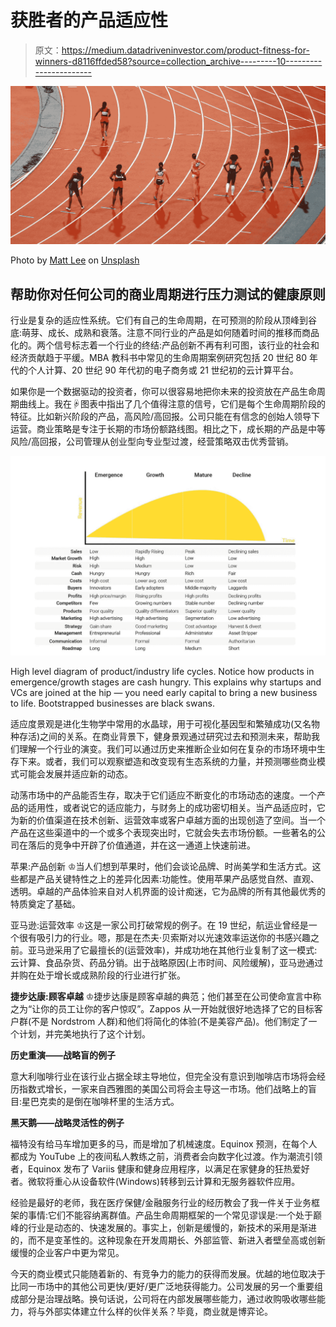 # 获胜者的产品适应性

> 原文：<https://medium.datadriveninvestor.com/product-fitness-for-winners-d8116ffded58?source=collection_archive---------10----------------------->

![](img/e203e219393aaa85a7d6fec1bbce5fe1.png)

Photo by [Matt Lee](https://unsplash.com/@mattlee?utm_source=medium&utm_medium=referral) on [Unsplash](https://unsplash.com?utm_source=medium&utm_medium=referral)

## 帮助你对任何公司的商业周期进行压力测试的健康原则

行业是复杂的适应性系统。它们有自己的生命周期，在可预测的阶段从顶峰到谷底:萌芽、成长、成熟和衰落。注意不同行业的产品是如何随着时间的推移而商品化的。两个信号标志着一个行业的终结:产品创新不再有利可图，该行业的社会和经济贡献趋于平缓。MBA 教科书中常见的生命周期案例研究包括 20 世纪 80 年代的个人计算、20 世纪 90 年代初的电子商务或 21 世纪初的云计算平台。

如果你是一个数据驱动的投资者，你可以很容易地把你未来的投资放在产品生命周期曲线上。我在☟图表中指出了几个值得注意的信号，它们是每个生命周期阶段的特征。比如新兴阶段的产品，高风险/高回报。公司只能在有信念的创始人领导下运营。商业策略是专注于长期的市场份额路线图。相比之下，成长期的产品是中等风险/高回报，公司管理从创业型向专业型过渡，经营策略双击优秀营销。

![](img/41432818e35b47e6ffdae484b6489a30.png)

High level diagram of product/industry life cycles. Notice how products in emergence/growth stages are cash hungry. This explains why startups and VCs are joined at the hip — you need early capital to bring a new business to life. Bootstrapped businesses are black swans.

适应度景观是进化生物学中常用的水晶球，用于可视化基因型和繁殖成功(又名物种存活)之间的关系。在商业背景下，健身景观通过研究过去和预测未来，帮助我们理解一个行业的演变。我们可以通过历史来推断企业如何在复杂的市场环境中生存下来。或者，我们可以观察塑造和改变现有生态系统的力量，并预测哪些商业模式可能会发展并适应新的动态。

动荡市场中的产品能否生存，取决于它们适应不断变化的市场动态的速度。一个产品的适用性，或者说它的适应能力，与财务上的成功密切相关。当产品适应时，它为新的价值渠道在技术创新、运营效率或客户卓越方面的出现创造了空间。当一个产品在这些渠道中的一个或多个表现突出时，它就会失去市场份额。一些著名的公司在落后的竞争中开辟了价值通道，并在这一通道上快速前进。

苹果:产品创新 ♔当人们想到苹果时，他们会谈论品牌、时尚美学和生活方式。这些都是产品关键特性之上的差异化因素:功能性。使用苹果产品感觉自然、直观、透明。卓越的产品体验来自对人机界面的设计痴迷，它为品牌的所有其他最优秀的特质奠定了基础。

亚马逊:运营效率 ♔这是一家公司打破常规的例子。在 19 世纪，航运业曾经是一个很有吸引力的行业。嗯，那是在杰夫·贝索斯对以光速效率运送你的书感兴趣之前。亚马逊采用了它最擅长的(运营效率)，并成功地在其他行业复制了这一模式:云计算、食品杂货、药品分销。出于战略原因(上市时间、风险缓解)，亚马逊通过并购在处于增长或成熟阶段的行业进行扩张。

**捷步达康:顾客卓越** ♔捷步达康是顾客卓越的典范；他们甚至在公司使命宣言中称之为“让你的员工让你的客户惊叹”。Zappos 从一开始就很好地选择了它的目标客户群(不是 Nordstrom 人群)和他们将简化的体验(不是美容产品)。他们制定了一个计划，并完美地执行了这个计划。

**历史重演——战略盲的例子**

意大利咖啡行业在该行业占据全球主导地位，但完全没有意识到咖啡店市场将会经历指数式增长，一家来自西雅图的美国公司将会主导这一市场。他们战略上的盲目:星巴克卖的是倒在咖啡杯里的生活方式。

**黑天鹅——战略灵活性的例子**

福特没有给马车增加更多的马，而是增加了机械速度。Equinox 预测，在每个人都成为 YouTube 上的夜间私人教练之前，消费者会向数字化过渡。作为潮流引领者，Equinox 发布了 Variis 健康和健身应用程序，以满足在家健身的狂热爱好者。微软将重心从设备软件(Windows)转移到云计算和无服务器软件应用。

经验是最好的老师，我在医疗保健/金融服务行业的经历教会了我一件关于业务框架的事情:它们不能容纳离群值。产品生命周期框架的一个常见谬误是:一个处于巅峰的行业是动态的、快速发展的。事实上，创新是缓慢的，新技术的采用是渐进的，而不是变革性的。这种现象在开发周期长、外部监管、新进入者壁垒高或创新缓慢的企业客户中更为常见。

今天的商业模式只能随着新的、有竞争力的能力的获得而发展。优越的地位取决于比同一市场中的其他公司更快/更好/更广泛地获得能力。公司发展的另一个重要组成部分是治理战略。换句话说，公司将在内部发展哪些能力，通过收购吸收哪些能力，将与外部实体建立什么样的伙伴关系？毕竟，商业就是博弈论。
